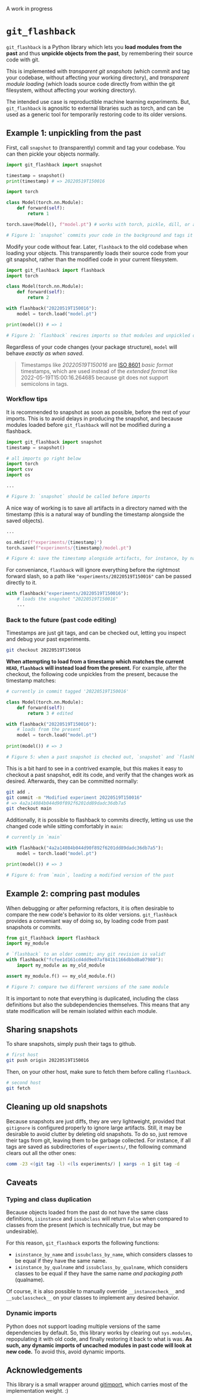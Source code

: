 A work in progress
# `git_flashback`

`git_flashback` is a Python library which lets you **load modules from the past** and thus **unpickle objects from the past**, by remembering their source code with git.

This is implemented with *transparent git snapshots* (which commit and tag your codebase, without affecting your working directory), and *transparent module loading* (which loads source code directly from within the git filesystem, without affecting your working directory).

The intended use case is reproductible machine learning experiments. But, `git_flashback` is agnositic to external libraries such as torch, and can be used as a generic tool for temporarily restoring code to its older versions.

## Example 1: unpickling from the past

First, call `snapshot` to (transparently) commit and tag your codebase. You can then pickle your objects normally. 

```python
import git_flashback import snapshot

timestamp = snapshot()
print(timestamp) # => 20220519T150016

import torch 

class Model(torch.nn.Module):
    def forward(self):
        return 1

torch.save(Model(), f"model.pt") # works with torch, pickle, dill, or anything else

# Figure 1: `snapshot` commits your code in the background and tags it with a timestamp
```

Modify your code without fear. Later, `flashback` to the old codebase when loading your objects. This transparently loads their source code from your git snapshot, rather than the modified code in your current filesystem.

```python
import git_flashback import flashback
import torch

class Model(torch.nn.Module):
    def forward(self):
        return 2

with flashback("20220519T150016"): 
    model = torch.load("model.pt")

print(model()) # => 1

# Figure 2: `flashback` rewires imports so that modules and unpickled objects load from the past
```

Regardless of your code changes (your package structure), `model` will behave *exactly as when saved*. 

> Timestamps like *20220519T150016* are [ISO 8601](https://en.wikipedia.org/wiki/ISO_8601) *basic format* timestamps, which are used instead of the *extended format* like 2022-05-19T15:00:16.264685 because git does not support semicolons in tags.


### Workflow tips
It is recommended to snapshot as soon as possible, before the rest of your imports. This is to avoid delays in producing the snapshot, and because modules loaded before `git_flashback` will not be modified during a flashback.

```python
import git_flashback import snapshot
timestamp = snapshot()

# all imports go right below
import torch
import csv 
import os

...

# Figure 3: `snapshot` should be called before imports
```

A nice way of working is to save all artifacts in a directory named with the timestamp (this is a natural way of bundling the timestamp alongside the saved objects).

```python
...

os.mkdir(f"experiments/{timestamp}")
torch.save(f"experiments/{timestamp}/model.pt")

# Figure 4: save the timestamp alongside artifacts, for instance, by naming their directory
```

For conveniance, `flashback` will ignore everything before the rightmost forward slash, so a path like `"experiments/20220519T150016"` can be passed directly to it.

```python
with flashback("experiments/20220519T150016"): 
    # loads the snapshot "20220519T150016"
    ... 
```

### Back to the future (past code editing)
Timestamps are just git tags, and can be checked out, letting you inspect and debug your past experiments.

```bash 
git checkout 20220519T150016
```

<!-- todo but snapshot doesn't know we are aiming for 20220519T150016 -->
**When attempting to load from a timestamp which matches the current `HEAD`, `flashback` will instead load from the present.**
For example, after the checkout, the following code unpickles from the present, because the timestamp matches:

```python
# currently in commit tagged '20220519T150016'

class Model(torch.nn.Module):
    def forward(self):
        return 3 # edited

with flashback("20220519T150016"): 
    # loads from the present
    model = torch.load("model.pt") 
    
print(model()) # => 3

# Figure 5: when a past snapshot is checked out, `snapshot` and `flashback` are no-ops
```

This is a bit hard to see in a contrived example, but this makes it easy to checkout a past snapshot, edit its code, and verify that the changes work as desired. Afterwards, they can be committed normally:

```bash
git add .
git commit -m "Modified experiment 20220519T150016"
# => 4a2a14084b044d90f892f6201dd89dadc36db7a5
git checkout main
```

Additionally, it is possible to flashback to commits directly, letting us use the changed code while sitting comfortably in `main`:

```python
# currently in `main`

with flashback("4a2a14084b044d90f892f6201dd89dadc36db7a5"): 
    model = torch.load("model.pt")

print(model()) # => 3

# Figure 6: from `main`, loading a modified version of the past 
```


## Example 2: compring past modules

When debugging or after peforming refactors, it is often desirable to compare the new code's behavior to its older versions. `git_flashback` provides a conveniant way of doing so, by loading code from past snapshots or commits.

```python
from git_flashback import flashback
import my_module

# `flashback` to an older commit; any git revision is valid!
with flashback("fcfee1d161cd4dd9e07af841b1166dbbd8a07980"): 
    import my_module as my_old_module

assert my_module.f() == my_old_module.f()

# Figure 7: compare two different versions of the same module
```

It is important to note that everything is duplicated, including the class definitions but also the subdependencies themselves. This means that any state modification will be remain isolated within each module.


## Sharing snapshots
To share snapshots, simply push their tags to github. 

```bash
# first host
git push origin 20220519T150016
```

Then, on your other host, make sure to fetch them before calling `flashback`.

```bash
# second host
git fetch
```

## Cleaning up old snapshots

Because snapshots are just diffs, they are very lightweight, provided that `gitignore` is configured properly to ignore large artifacts. Still, it may be desirable to avoid clutter by deleting old snapshots. To do so, just remove their tags from git, leaving them to be garbage collected. For instance, if all tags are saved as subdirectories of `experiments/`, the following command clears out all the other ones:

```bash
comm -23 <(git tag -l) <(ls experiments/) | xargs -n 1 git tag -d
```

<!-- todo this also removes other tags. need to filter based on comment -->

## Caveats

### Typing and class duplication
Because objects loaded from the past do not have the same class definitions, `isinstance` and `issubclass` will return `False` when compared to classes from the present (which is technically true, but may be undesirable).

For this reason, `git_flashback` exports the following functions:
- `isinstance_by_name` and `issubclass_by_name`, which considers classes to be equal if they have the same name.
- `isinstance_by_qualname` and `issubclass_by_qualname`, which considers classes to be equal if they have the same name *and packaging path* (qualname).

Of course, it is also possible to manually override `__instancecheck__` and `__subclasscheck__` on your classes to implement any desired behavior.

### Dynamic imports
Python does not support loading multiple versions of the same dependencies by default. So, this library works by clearing out
`sys.modules`, repopulating it with old code, and finally restoring it back to what is was. **As such, any dynamic imports of uncached modules in past code will look at new code.** To avoid this, avoid dynamic imports.


## Acknowledgements
This library is a small wrapper around [gitimport](https://pypi.org/project/gitimport/), which carries most of the implementation weight. :)  


<!-- todo explain the implementation briefly -->